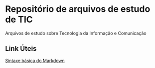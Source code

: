 # Repositório de arquivos de estudo de TIC
Arquivos de estudo sobre Tecnologia da Informação e Comunicação

## Link Úteis
[Sintaxe básica do Markdown](https://markdown.net.br/sintaxe-basica/)

